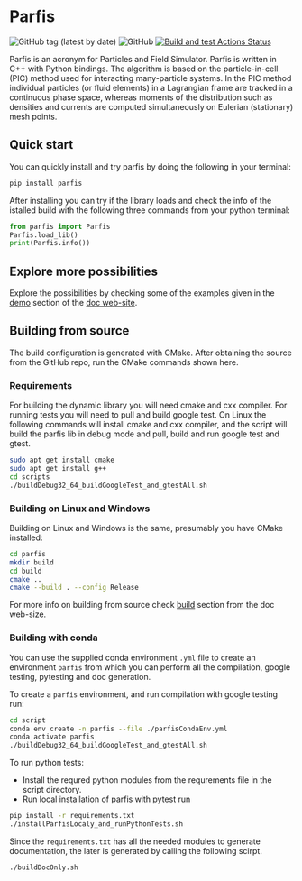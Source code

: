 # Parfis

![GitHub tag (latest by date)](https://img.shields.io/github/v/tag/GinkoBalboa/parfis)
![GitHub](https://img.shields.io/github/license/GinkoBalboa/parfis)
[![Build and test Actions Status](https://github.com/GinkoBalboa/parfis/actions/workflows/main.yml/badge.svg)](https://github.com/GinkoBalboa/parfis/actions)

Parfis is an acronym for Particles and Field Simulator. Parfis is written in 
C++ with Python bindings. The algorithm is based on the particle-in-cell 
(PIC) method used for interacting many-particle systems. In the PIC method
individual particles (or fluid elements) in a Lagrangian frame are tracked 
in a continuous phase space, whereas moments of the distribution such as 
densities and currents are computed simultaneously on Eulerian (stationary) 
mesh points.

## Quick start

You can quickly install and try parfis by doing the following in your terminal:

``` bash
pip install parfis
```

After installing you can try if the library loads and check the info of 
the istalled build with the following three commands from your python terminal:

``` python
from parfis import Parfis
Parfis.load_lib()
print(Parfis.info())
```

## Explore more possibilities

Explore the possibilities by checking some of the examples given in the 
[demo](https://www.parfis.com/demo.html) section of the [doc web-site](https://www.parfis.com).


## Building from source

The build configuration is generated with CMake. After obtaining the source from the
GitHub repo, run the CMake commands shown here.


### Requirements

For building the dynamic library you will need cmake and cxx compiler. For running
tests you will need to pull and build google test. On Linux the following commands
will install cmake and cxx compiler, and the script will build the parfis lib in 
debug mode and pull, build and run google test and gtest.

``` bash
sudo apt get install cmake
sudo apt get install g++
cd scripts
./buildDebug32_64_buildGoogleTest_and_gtestAll.sh
```

### Building on Linux and Windows

Building on Linux and Windows is the same, presumably you have CMake installed:

``` bash
cd parfis
mkdir build
cd build
cmake ..
cmake --build . --config Release
```

For more info on building from source check [build](https://www.parfis.com/build.html) section 
from the doc web-size.

### Building with conda

You can use the supplied conda environment `.yml` file to create an
environment `parfis` from which you can perform all the compilation, google testing,
pytesting and doc generation.

To create a `parfis` environment, and run compilation with google testing run:

``` bash
cd script
conda env create -n parfis --file ./parfisCondaEnv.yml
conda activate parfis
./buildDebug32_64_buildGoogleTest_and_gtestAll.sh
```

To run python tests: 
- Install the requred python modules from the requrements file in the script directory. 
- Run local installation of parfis with pytest run

``` bash
pip install -r requirements.txt
./installParfisLocaly_and_runPythonTests.sh
```

Since the `requirements.txt` has all the needed modules to generate
documentation, the later is generated by calling the following scirpt.

``` bash
./buildDocOnly.sh
```